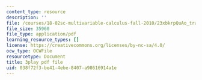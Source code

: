 ```yaml
---
content_type: resource
description: ''
file: /courses/18-02sc-multivariable-calculus-fall-2010/23xbkrpQuAo_transcript.pdf
file_size: 35960
file_type: application/pdf
learning_resource_types: []
license: https://creativecommons.org/licenses/by-nc-sa/4.0/
ocw_type: OCWFile
resourcetype: Document
title: 3play pdf file
uid: 038f72f3-be41-4ebe-8407-a98616914a1e
---
```

